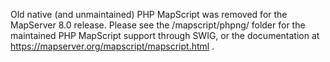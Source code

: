 Old native (and unmaintained) PHP MapScript was removed for the 
MapServer 8.0 release.  Please see the /mapscript/phpng/ folder 
for the maintained PHP MapScript support through SWIG, or the 
documentation at https://mapserver.org/mapscript/mapscript.html .
